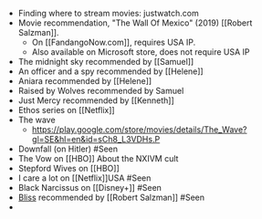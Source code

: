 - Finding where to stream movies: justwatch.com
- Movie recommendation, "The Wall Of Mexico" (2019) [[Robert Salzman]]. 
    - On [[FandangoNow.com]], requires USA IP.
    - Also available on Microsoft store, does not require USA IP
- The midnight sky recommended by [[Samuel]]
- An officer and a spy recommended by [[Helene]]
- Aniara recommended by [[Helene]]
- Raised by Wolves recommended by Samuel
- Just Mercy recommended by [[Kenneth]]
- Ethos series on [[Netflix]]
- The wave
    - https://play.google.com/store/movies/details/The_Wave?gl=SE&hl=en&id=sCh8_L3VDHs.P
- Downfall (on Hitler) #Seen
- The Vow on [[HBO]] About the NXIVM cult
- Stepford Wives on [[HBO]]
- I care a lot on [[Netflix]]USA #Seen
- Black Narcissus on [[Disney+]] #Seen
- [Bliss](https://www.primevideo.com/detail/0PI0H28MAZYMTM5S9TXJGS3SJU/ref=atv_sr_def_c_unkc__1_1_1?sr=1-1&pageTypeIdSource=ASIN&pageTypeId=B08RLYRKQ4&qid=1614674617) recommended by [[Robert Salzman]] #Seen
- 
